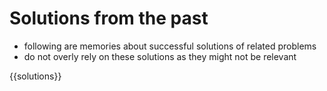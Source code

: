 # Solutions from the past
- following are memories about successful solutions of related problems
- do not overly rely on these solutions as they might not be relevant

{{solutions}}